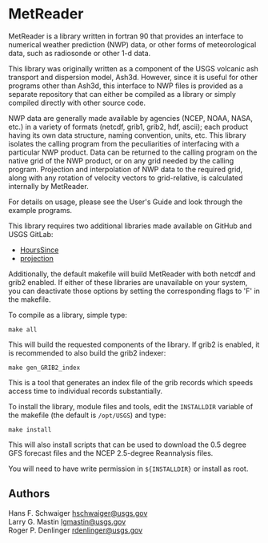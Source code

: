 MetReader
==========

MetReader is a library written in fortran 90 that provides an interface to
numerical weather prediction (NWP) data, or other forms of meteorological
data, such as radiosonde or other 1-d data.  

This library was originally written as a component of the USGS volcanic ash
transport and dispersion model, Ash3d.  However, since it is useful for
other programs other than Ash3d, this interface to NWP files is provided
as a separate repository that can either be compiled as a library or simply
compiled directly with other source code.

NWP data are generally made available by agencies (NCEP, NOAA, NASA, etc.)
in a variety of formats (netcdf, grib1, grib2, hdf, ascii); each product having
its own data structure, naming convention, units, etc.  This library 
isolates the calling program from the peculiarities of interfacing with
a particular NWP product.  Data can be returned to the calling program on
the native grid of the NWP product, or on any grid needed by the calling
program.  Projection and interpolation of NWP data to the required grid, along
with any rotation of velocity vectors to grid-relative, is calculated internally by 
MetReader.

For details on usage, please see the User's Guide and look through the example
programs.

This library requires two additional libraries made available on GitHub and USGS GitLab:

- [HoursSince](https://github.com/hschwaiger-usgs/HoursSince)
- [projection](https://github.com/hschwaiger-usgs/projection)

Additionally, the default makefile will build MetReader with both netcdf and grib2
enabled.  If either of these libraries are unavailable on your system, you can
deactivate those options by setting the corresponding flags to 'F' in the makefile.

To compile as a library, simple type:

  `make all`

This will build the requested components of the library.  If grib2 is enabled, 
it is recommended to also build the grib2 indexer:

  `make gen_GRIB2_index`

This is a tool that generates an index file of the grib records which speeds
access time to individual records substantially.

To install the library, module files and tools, edit the `INSTALLDIR` variable of
the makefile (the default is `/opt/USGS`) and type:

  `make install`

This will also install scripts that can be used to download the 0.5 degree GFS
forecast files and the NCEP 2.5-degree Reannalysis files.

You will need to have write permission in `${INSTALLDIR}` or install as root.


Authors
-------

Hans F. Schwaiger <hschwaiger@usgs.gov>  
Larry G. Mastin <lgmastin@usgs.gov>  
Roger P. Denlinger <rdenlinger@usgs.gov>
